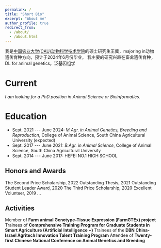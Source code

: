 ```yaml
---
permalink: /
title: "Short Bio"
excerpt: "About me"
author_profile: true
redirect_from: 
  - /about/
  - /about.html
---
```

我是[中国农业大学(CAU)](http://www.cau.edu.cn)[动物科学技术学院]()的硕士研究生王冀，majoring in动物遗传育种方向，预计于2024年6月份毕业。
我主要的研究兴趣在畜禽遗传育种，DL for animal genetics，泛基因组学

Current
======
*I am looking for a PhD position in Animal Science or Bioinformatics.*

Education
======
* Sept. 2021 --- June 2024: *M.Agr. in  Animal Genetics, Breeding and Reproduction*, College of Animal Science, South China Agricultural University (expected)
* Sept. 2017 --- June 2021: *B.Agr. in Animal Science*, College of Animal Science, South China Agricultural University
* Sept. 2014 --- June 2017: HEFEI NO.1 HIGH SCHOOL

Honors and Awards
------
The Second Price Scholarship, 2022
Outstanding Thesis, 2021
Outstanding Student Leader Award, 2020
The Third Price Scholarship, 2020
Excellent Volunteer, 2019
...

Activities
------
Member of **Farm animal Genotype-Tissue Expression (FarmGTEx) project**
Trainees of **Comprehensive Training Program for Graduate Students in Smart Agriculture (Artificial Intelligence +)**
Trainees of the **DBN China-Israel Agritech Innovation Talent Training Program**
Attendee of **Twenty-first Chinese National Conference on Animal Genetics and Breeding**


